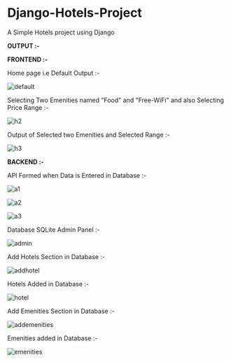 # Django-Hotels-Project
A Simple Hotels project using Django


**OUTPUT :-**


**FRONTEND :-**

Home page i.e Default Output :-

![default](https://user-images.githubusercontent.com/92079968/147546913-8cb69d05-d77a-427e-b85f-c2054112fd50.PNG)

Selecting Two Emenities named "Food" and "Free-WiFi" and also Selecting Price Range :-

![h2](https://user-images.githubusercontent.com/92079968/147547675-3f61a743-c2c9-444b-89df-a91a5b31ec6c.PNG)


Output of Selected two Emenities and Selected Range :-

![h3](https://user-images.githubusercontent.com/92079968/147547746-7468e3eb-0ba1-43a8-ad51-8407dafb5a2c.PNG)


**BACKEND :-**

API Formed when Data is Entered in Database :-

![a1](https://user-images.githubusercontent.com/92079968/147549037-d4426316-bd9a-413f-97ca-c1b6f793731f.PNG)

![a2](https://user-images.githubusercontent.com/92079968/147549052-dc08aa76-3ae0-4c60-b778-81d1d1a23c9b.PNG)

![a3](https://user-images.githubusercontent.com/92079968/147549065-b6377c5f-f57e-4901-8c65-e44d1e84c888.PNG)

Database SQLite Admin Panel :- 

![admin](https://user-images.githubusercontent.com/92079968/147549328-b6a5d790-6b1e-48e1-afa8-98c0f5ef3a9e.PNG)

Add Hotels Section in Database :- 

![addhotel](https://user-images.githubusercontent.com/92079968/147549387-38483813-540c-4e38-9533-55e8abb31bb3.PNG)

Hotels Added in Database :- 

![hotel](https://user-images.githubusercontent.com/92079968/147549493-237280d4-d5c3-4858-9ca9-61e01b6f3fe2.PNG)

Add Emenities Section in Database :- 

![addemenities](https://user-images.githubusercontent.com/92079968/147549440-eee146d2-4df4-44bb-b7dc-e51057373188.PNG)

Emenities added in Database :- 

![emenities](https://user-images.githubusercontent.com/92079968/147549541-08052ca0-7101-4d21-a7c3-a2d7af4c960f.PNG)
